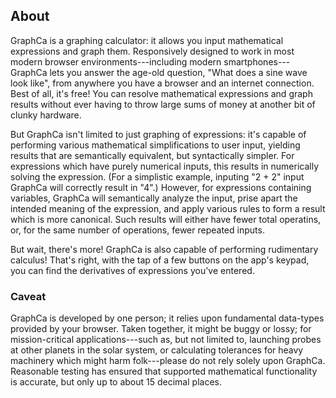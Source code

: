 ## About

GraphCa is a graphing calculator: it allows you input mathematical expressions and graph them. Responsively designed to work in most modern browser environments---including modern smartphones---GraphCa lets you answer the age-old question, "What does a sine wave look like", from anywhere you have a browser and an internet connection. Best of all, it's free! You can resolve mathematical expressions and graph results without ever having to throw large sums of money at another bit of clunky hardware.

But GraphCa isn't limited to just graphing of expressions: it's capable of performing various mathematical simplifications to user input, yielding results that are semantically equivalent, but syntactically simpler. For expressions which have purely numerical inputs, this results in numerically solving the expression. (For a simplistic example, inputing "2 + 2" input GraphCa will correctly result in "4".) However, for expressions containing variables, GraphCa will semantically analyze the input, prise apart the intended meaning of the expression, and apply various rules to form a result which is more canonical. Such results will either have fewer total operatins, or, for the same number of operations, fewer repeated inputs.

But wait, there's more! GraphCa is also capable of performing rudimentary calculus! That's right, with the tap of a few buttons on the app's keypad, you can find the derivatives of expressions you've entered.

### Caveat

GraphCa is developed by one person; it relies upon fundamental data-types provided by your browser. Taken together, it might be buggy or lossy; for mission-critical applications---such as, but not limited to, launching probes at other planets in the solar system, or calculating tolerances for heavy machinery which might harm folk---please do not rely solely upon GraphCa. Reasonable testing has ensured that supported mathematical functionality is accurate, but only up to about 15 decimal places. 
